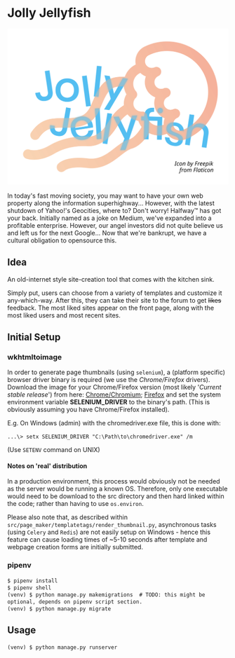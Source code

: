 # Jolly Jellyfish
![Jolly Jellyfish logo](team_logo.svg)

In today's fast moving society, you may want to have your own web property along the information superhighway... 
However, with the latest shutdown of Yahoo!'s Geocities, where to? Don't worry! Halfway™️ has got your back.
Initially named as a joke on Medium, we've expanded into a profitable enterprise.
However, our angel investors did not quite believe us and left us for the next Google...
Now that we're bankrupt, we have a cultural obligation to opensource this.

## Idea

An old-internet style site-creation tool that comes with the kitchen sink.

Simply put, users can choose from a variety of templates and customize it any-which-way.
After this, they can take their site to the forum to get ~~likes~~ feedback.
The most liked sites appear on the front page, along with the most liked users and most recent sites.

## Initial Setup
### wkhtmltoimage
In order to generate page thumbnails (using `selenium`), a (platform specific) browser driver binary is required (we use the _Chrome/Firefox_ drivers).
Download the image for your Chrome/Firefox version (most likely '_Current stable release_') from here: [Chrome/Chromium][1]; [Firefox][2] 
and set the system environment variable **SELENIUM_DRIVER** to the binary's path. (This is obviously assuming you have Chrome/Firefox installed).

E.g. On Windows (admin) with the chromedriver.exe file, this is done with:
```batch
...\> setx SELENIUM_DRIVER "C:\Path\to\chromedriver.exe" /m
```
(Use `SETENV` command on UNIX)

#### Notes on 'real' distribution
In a production environment, this process would obviously not be needed as the server would be running a known OS.
Therefore, only one executable would need to be download to the src directory and then hard linked within the code; rather than having to use `os.environ`.

Please also note that, as described within `src/page_maker/templatetags/render_thumbnail.py`, 
asynchronous tasks (using `Celery` and `Redis`) are not easily setup on Windows - 
hence this feature can cause loading times of ~5-10 seconds after template and webpage creation forms are initially submitted.

### pipenv
```shell script
$ pipenv install
$ pipenv shell
(venv) $ python manage.py makemigrations  # TODO: this might be optional, depends on pipenv script section.
(venv) $ python manage.py migrate
```

## Usage
```shell script
(venv) $ python manage.py runserver
```

[1]: https://sites.google.com/a/chromium.org/chromedriver/home
[2]: https://github.com/mozilla/geckodriver/releases
